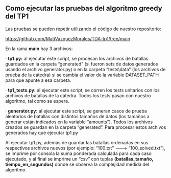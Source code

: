 ## Como ejecutar las pruebas del algoritmo greedy del TP1

Las pruebas se pueden repetir utilizando el código de nuestro repositorio:

<https://github.com/MatiVazquezMorales/TDA-tp1/tree/main>

En la rama **main** hay 3 archivos:

·         **tp1.py:** al ejecutar este script, se procesan los archivos de batallas guardados en la carpeta “generated” (si fueron sets de datos generados usando el archivo generator.py) o en la carpeta “tests\\data” (los archivos de prueba de la cátedra) si se cambia el valor de la variable DATASET_PATH para que apunte a esa carpeta.

·         **tp1_tests.py:** al ejecutar este script, se corren los tests unitarios con los archivos de batallas de la cátedra. Todos los tests pasan con nuestro algoritmo, tal como se espera.

·         **generator.py:** al ejecutar este script, se generan casos de prueba aleatorios de batallas con distintos tamaños de datos (los tamaños a generar están indicados en la variable “amounts”). Todos los archivos creados se guardan en la carpeta “generated”. Para procesar estos archivos generados hay que ejecutar tp1.py

Al ejecutar tp1.py, además de guardar las batallas ordenadas en sus respectivos archivos nuevos (por ejemplo: “100.txt” ---> “100_solved.txt”), se imprime por consola la suma ponderada calculada para cada caso ejecutado, y al final se imprime un “csv” con tuplas **(batallas_tamaño, tiempo_en_segundos)** donde se observa la complejidad medida del algoritmo.